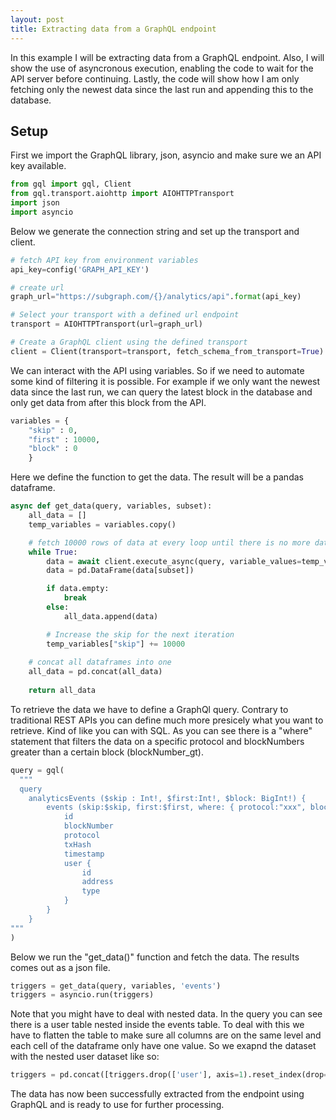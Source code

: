 ```yaml
---
layout: post
title: Extracting data from a GraphQL endpoint
---
```


In this example I will be extracting data from a GraphQL endpoint.
Also, I will show the use of asyncronous execution, enabling the code to wait for the API server before continuing. Lastly, the code will show how I am only fetching only the newest data since the last run and appending this to the database.

## Setup

First we import the GraphQL library, json, asyncio and make sure we an API key available.

```python
from gql import gql, Client
from gql.transport.aiohttp import AIOHTTPTransport
import json
import asyncio
```

Below we generate the connection string and set up the transport and client.

```python
# fetch API key from environment variables
api_key=config('GRAPH_API_KEY')

# create url
graph_url="https://subgraph.com/{}/analytics/api".format(api_key)

# Select your transport with a defined url endpoint
transport = AIOHTTPTransport(url=graph_url)

# Create a GraphQL client using the defined transport
client = Client(transport=transport, fetch_schema_from_transport=True)
```

We can interact with the API using variables. So if we need to automate some kind of filtering it is possible. For example if we only want the newest data since the last run, we can query the latest block in the database and only get data from after this block from the API.

```python
variables = {
    "skip" : 0,
    "first" : 10000,
    "block" : 0
    }
```

Here we define the function to get the data. The result will be a pandas dataframe.

```python
async def get_data(query, variables, subset):
    all_data = []
    temp_variables = variables.copy()

    # fetch 10000 rows of data at every loop until there is no more data to fetch
    while True:
        data = await client.execute_async(query, variable_values=temp_variables)
        data = pd.DataFrame(data[subset])

        if data.empty:
            break
        else:
            all_data.append(data)

        # Increase the skip for the next iteration
        temp_variables["skip"] += 10000
        
    # concat all dataframes into one
    all_data = pd.concat(all_data)
    
    return all_data
```

To retrieve the data we have to define a GraphQl query. Contrary to traditional REST APIs you can define much more presicely what you want to retrieve. Kind of like you can with SQL.
As you can see there is a "where" statement that filters the data on a specific protocol and blockNumbers greater than a certain block (blockNumber_gt).

```python
query = gql(
  """
  query
    analyticsEvents ($skip : Int!, $first:Int!, $block: BigInt!) {
        events (skip:$skip, first:$first, where: { protocol:"xxx", blockNumber_gt:$block }) {
            id
            blockNumber
            protocol
            txHash
            timestamp
            user {
                id
                address
                type
            }
        }
    } 
"""
)
```

Below we run the "get_data()" function and fetch the data. The results comes out as a json file.

```python
triggers = get_data(query, variables, 'events')
triggers = asyncio.run(triggers)
```

Note that you might have to deal with nested data. In the query you can see there is a user table nested inside the events table. To deal with this we have to flatten the table to make sure all columns are on the same level and each cell of the dataframe only have one value. So we exapnd the dataset with the nested user dataset like so:

```python
triggers = pd.concat([triggers.drop(['user'], axis=1).reset_index(drop=True), pd.json_normalize(triggers['user'])], axis=1)
```

The data has now been successfully extracted from the endpoint using GraphQL and is ready to use for further processing.